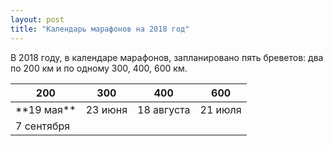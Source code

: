 ```yaml
---
layout: post
title: "Календарь марафонов на 2018 год"
---
```


В 2018 году, в календаре марафонов, запланировано пять бреветов: два по 200 км и по одному 300, 400, 600 км.

<table>
<thead>
<tr class="header">
<th>200</th>
<th>300</th>
<th>400</th>  
<th>600</th>  

</tr>
</thead>
<tbody>
<tr>
<td markdown="span">**19 мая**</td>
<td markdown="span">23 июня</td>
<td markdown="span">18 августа</td>
<td markdown="span">21 июля</td>
</tr>
<tr>
<td markdown="span">7 сентября</td>
<td markdown="span"> </td>
<td markdown="span"> </td>
<td markdown="span"> </td>
</tr>
</tbody>
</table>


